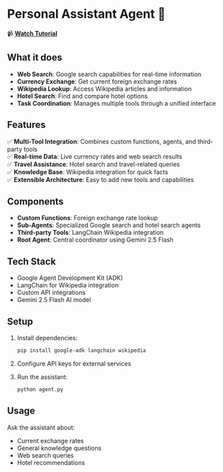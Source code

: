 # Personal Assistant Agent 🤖

📹 **[Watch Tutorial](https://youtube.com/shorts/B8-KWbuXszc?si=gNyk_ioOiV64vVSi)** 

## What it does

- **Web Search**: Google search capabilities for real-time information
- **Currency Exchange**: Get current foreign exchange rates
- **Wikipedia Lookup**: Access Wikipedia articles and information
- **Hotel Search**: Find and compare hotel options
- **Task Coordination**: Manages multiple tools through a unified interface

## Features

✅ **Multi-Tool Integration**: Combines custom functions, agents, and third-party tools  
✅ **Real-time Data**: Live currency rates and web search results  
✅ **Travel Assistance**: Hotel search and travel-related queries  
✅ **Knowledge Base**: Wikipedia integration for quick facts  
✅ **Extensible Architecture**: Easy to add new tools and capabilities  

## Components

- **Custom Functions**: Foreign exchange rate lookup
- **Sub-Agents**: Specialized Google search and hotel search agents
- **Third-party Tools**: LangChain Wikipedia integration
- **Root Agent**: Central coordinator using Gemini 2.5 Flash

## Tech Stack

- Google Agent Development Kit (ADK)
- LangChain for Wikipedia integration
- Custom API integrations
- Gemini 2.5 Flash AI model

## Setup

1. Install dependencies:
   ```bash
   pip install google-adk langchain wikipedia
   ```

2. Configure API keys for external services

3. Run the assistant:
   ```bash
   python agent.py
   ```

## Usage

Ask the assistant about:
- Current exchange rates
- General knowledge questions
- Web search queries
- Hotel recommendations